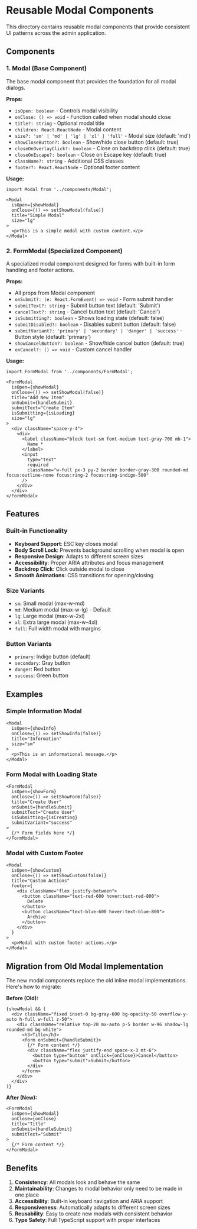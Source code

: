 # Reusable Modal Components

This directory contains reusable modal components that provide consistent UI patterns across the admin application.

## Components

### 1. Modal (Base Component)

The base modal component that provides the foundation for all modal dialogs.

**Props:**
- `isOpen: boolean` - Controls modal visibility
- `onClose: () => void` - Function called when modal should close
- `title?: string` - Optional modal title
- `children: React.ReactNode` - Modal content
- `size?: 'sm' | 'md' | 'lg' | 'xl' | 'full'` - Modal size (default: 'md')
- `showCloseButton?: boolean` - Show/hide close button (default: true)
- `closeOnOverlayClick?: boolean` - Close on backdrop click (default: true)
- `closeOnEscape?: boolean` - Close on Escape key (default: true)
- `className?: string` - Additional CSS classes
- `footer?: React.ReactNode` - Optional footer content

**Usage:**
```tsx
import Modal from '../components/Modal';

<Modal
  isOpen={showModal}
  onClose={() => setShowModal(false)}
  title="Simple Modal"
  size="lg"
>
  <p>This is a simple modal with custom content.</p>
</Modal>
```

### 2. FormModal (Specialized Component)

A specialized modal component designed for forms with built-in form handling and footer actions.

**Props:**
- All props from Modal component
- `onSubmit?: (e: React.FormEvent) => void` - Form submit handler
- `submitText?: string` - Submit button text (default: 'Submit')
- `cancelText?: string` - Cancel button text (default: 'Cancel')
- `isSubmitting?: boolean` - Shows loading state (default: false)
- `submitDisabled?: boolean` - Disables submit button (default: false)
- `submitVariant?: 'primary' | 'secondary' | 'danger' | 'success'` - Button style (default: 'primary')
- `showCancelButton?: boolean` - Show/hide cancel button (default: true)
- `onCancel?: () => void` - Custom cancel handler

**Usage:**
```tsx
import FormModal from '../components/FormModal';

<FormModal
  isOpen={showModal}
  onClose={() => setShowModal(false)}
  title="Add New Item"
  onSubmit={handleSubmit}
  submitText="Create Item"
  isSubmitting={isLoading}
  size="lg"
>
  <div className="space-y-4">
    <div>
      <label className="block text-sm font-medium text-gray-700 mb-1">
        Name *
      </label>
      <input
        type="text"
        required
        className="w-full px-3 py-2 border border-gray-300 rounded-md focus:outline-none focus:ring-2 focus:ring-indigo-500"
      />
    </div>
  </div>
</FormModal>
```

## Features

### Built-in Functionality
- **Keyboard Support**: ESC key closes modal
- **Body Scroll Lock**: Prevents background scrolling when modal is open
- **Responsive Design**: Adapts to different screen sizes
- **Accessibility**: Proper ARIA attributes and focus management
- **Backdrop Click**: Click outside modal to close
- **Smooth Animations**: CSS transitions for opening/closing

### Size Variants
- `sm`: Small modal (max-w-md)
- `md`: Medium modal (max-w-lg) - Default
- `lg`: Large modal (max-w-2xl)
- `xl`: Extra large modal (max-w-4xl)
- `full`: Full width modal with margins

### Button Variants
- `primary`: Indigo button (default)
- `secondary`: Gray button
- `danger`: Red button
- `success`: Green button

## Examples

### Simple Information Modal
```tsx
<Modal
  isOpen={showInfo}
  onClose={() => setShowInfo(false)}
  title="Information"
  size="sm"
>
  <p>This is an informational message.</p>
</Modal>
```

### Form Modal with Loading State
```tsx
<FormModal
  isOpen={showForm}
  onClose={() => setShowForm(false)}
  title="Create User"
  onSubmit={handleSubmit}
  submitText="Create User"
  isSubmitting={isCreating}
  submitVariant="success"
>
  {/* Form fields here */}
</FormModal>
```

### Modal with Custom Footer
```tsx
<Modal
  isOpen={showCustom}
  onClose={() => setShowCustom(false)}
  title="Custom Actions"
  footer={
    <div className="flex justify-between">
      <button className="text-red-600 hover:text-red-800">
        Delete
      </button>
      <button className="text-blue-600 hover:text-blue-800">
        Archive
      </button>
    </div>
  }
>
  <p>Modal with custom footer actions.</p>
</Modal>
```

## Migration from Old Modal Implementation

The new modal components replace the old inline modal implementations. Here's how to migrate:

**Before (Old):**
```tsx
{showModal && (
  <div className="fixed inset-0 bg-gray-600 bg-opacity-50 overflow-y-auto h-full w-full z-50">
    <div className="relative top-20 mx-auto p-5 border w-96 shadow-lg rounded-md bg-white">
      <h3>Title</h3>
      <form onSubmit={handleSubmit}>
        {/* Form content */}
        <div className="flex justify-end space-x-3 mt-6">
          <button type="button" onClick={onClose}>Cancel</button>
          <button type="submit">Submit</button>
        </div>
      </form>
    </div>
  </div>
)}
```

**After (New):**
```tsx
<FormModal
  isOpen={showModal}
  onClose={onClose}
  title="Title"
  onSubmit={handleSubmit}
  submitText="Submit"
>
  {/* Form content */}
</FormModal>
```

## Benefits

1. **Consistency**: All modals look and behave the same
2. **Maintainability**: Changes to modal behavior only need to be made in one place
3. **Accessibility**: Built-in keyboard navigation and ARIA support
4. **Responsiveness**: Automatically adapts to different screen sizes
5. **Reusability**: Easy to create new modals with consistent behavior
6. **Type Safety**: Full TypeScript support with proper interfaces
